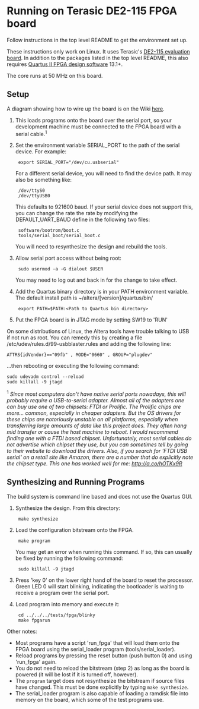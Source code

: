 # Running on Terasic DE2-115 FPGA board

Follow instructions in the top level README to get the environment set up.

These instructions only work on Linux.  It uses Terasic's
[DE2-115 evaluation board](http://www.terasic.com.tw/cgi-bin/page/archive.pl?Language=English&No=502).
In addition to the packages listed in the top level README, this also requires
[Quartus II FPGA design software](http://dl.altera.com/?edition=web) 13.1+.

The core runs at 50 MHz on this board.

## Setup

A diagram showing how to wire up the board is on the Wiki
[here](https://github.com/jbush001/NyuziProcessor/wiki/DE2-115-Setup).

1. This loads programs onto the board over the serial port, so your development
machine must be connected to the FPGA board with a serial cable.<sup>1</sup>

2. Set the environment variable SERIAL_PORT to the path of the serial device.
For example:

        export SERIAL_PORT="/dev/cu.usbserial"

    For a different serial device, you will need to find
    the device path. It may also be something like:

	    /dev/ttyS0
        /dev/ttyUSB0

    This defaults to 921600 baud. If your serial device does not
    support this, you can change the rate the rate by modifying the
    DEFAULT_UART_BAUD define in the following two files:

        software/bootrom/boot.c
        tools/serial_boot/serial_boot.c

    You will need to resynthesize the design and rebuild the tools.

3. Allow serial port access without being root:

        sudo usermod -a -G dialout $USER

    You may need to log out and back in for the change to take effect.

4. Add the Quartus binary directory is in your PATH environment variable.
   The default install path is ~/altera/[version]/quartus/bin/

        export PATH=$PATH:<Path to Quartus bin directory>

5. Put the FPGA board is in JTAG mode by setting SW19 to 'RUN'

On some distributions of Linux, the Altera tools have trouble talking to USB if not
run as root. You can remedy this by creating a file
/etc/udev/rules.d/99-usbblaster.rules and adding the following line:

    ATTRS{idVendor}=="09fb" , MODE="0660" , GROUP="plugdev"

...then rebooting or executing the following command:

    sudo udevadm control --reload
    sudo killall -9 jtagd

<sup>1</sup> *Since most computers don't have native serial ports nowadays,
this will probably require a USB-to-serial adapter. Almost all of the adapters
one can buy use one of two chipsets: FTDI or Prolific. The Prolific chips are
more... common, especially in cheaper adapters. But the OS drivers for these
chips are notoriously unstable on all platforms, especially when transferring
large amounts of data like this project does. They often hang mid transfer or
cause the host machine to reboot. I would recommend finding one with a FTDI
based chipset. Unfortunately, most serial cables do not advertise which
chipset they use, but you can sometimes tell by going to their website to
download the drivers. Also, if you search for 'FTDI USB serial' on a retail
site like Amazon, there are a number that do explicitly note the chipset type.
This one has worked well for me: http://a.co/hOTKx9R*

## Synthesizing and Running Programs

The build system is command line based and does not use the Quartus GUI.

1. Synthesize the design. From this directory:

        make synthesize

2. Load the configuration bitstream onto the FPGA.

        make program

    You may get an error when running this command. If so, this can usually be
	fixed by running the following command:

        sudo killall -9 jtagd

3. Press 'key 0' on the lower right hand of the board to reset the processor.
   Green LED 0 will start blinking, indicating the bootloader is waiting to
   receive a program over the serial port.

4. Load program into memory and execute it:

        cd ../../../tests/fpga/blinky
        make fpgarun

Other notes:
- Most programs have a script 'run_fpga' that will load them
  onto the FPGA board using the serial_loader program (tools/serial_loader).
- Reload programs by pressing the reset button (push button 0) and using
  'run_fpga' again.
- You do not need to reload the bitstream (step 2) as long as the board is
  powered (it will be lost if it is turned off, however).
- The `program` target does not resynthesize the bitstream if source files
  have changed. This must be done explicitly by typing `make synthesize`.
- The serial_loader program is also capable of loading a ramdisk file into
  memory on the board, which some of the test programs use.
